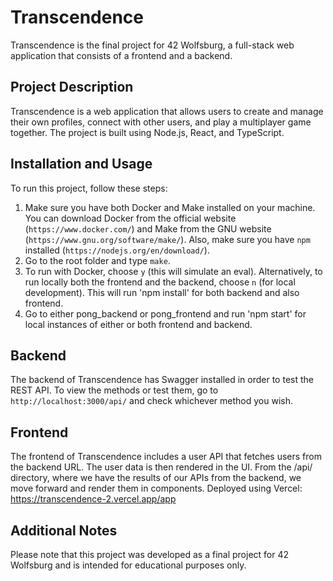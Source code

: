 # Transcendence

Transcendence is the final project for 42 Wolfsburg, a full-stack web application that consists of a frontend and a backend.

## Project Description

Transcendence is a web application that allows users to create and manage their own profiles, connect with other users, and play a multiplayer game together. The project is built using Node.js, React, and TypeScript.

## Installation and Usage

To run this project, follow these steps:

1. Make sure you have both Docker and Make installed on your machine. You can download Docker from the official website (`https://www.docker.com/`) and Make from the GNU website (`https://www.gnu.org/software/make/`). Also, make sure you have `npm` installed (`https://nodejs.org/en/download/`).
2. Go to the root folder and type `make`.
3. To run with Docker, choose `y` (this will simulate an eval). Alternatively, to run locally both the frontend and the backend, choose `n` (for local development). This will run 'npm install' for both backend and also frontend.
4. Go to either pong_backend or pong_frontend and run 'npm start' for local instances of either or both frontend and backend.

## Backend

The backend of Transcendence has Swagger installed in order to test the REST API.  To view the methods or test them, go to `http://localhost:3000/api/` and check whichever method you wish.

## Frontend

The frontend of Transcendence includes a user API that fetches users from the backend URL. The user data is then rendered in the UI. From the /api/ directory, where we have the results of our APIs from the backend, we move forward and render them in components.
Deployed using Vercel: <https://transcendence-2.vercel.app/app>

## Additional Notes

Please note that this project was developed as a final project for 42 Wolfsburg and is intended for educational purposes only.
